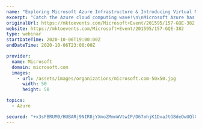 ```yaml
---
name: "Exploring Microsoft Azure Infrastructure & Introducing Virtual Machines"
excerpt: "Catch the Azure cloud computing wave!\n\nMicrosoft Azure has taken off over the last several years because of its scalability, efficiencies, reduced costs, and security solutions for your business. Join this session to map out unique ways to modernize your applications and IT infrastructure."
originalUrl: https://mktoevents.com/Microsoft+Event/201595/157-GQE-382
website: https://mktoevents.com/Microsoft+Event/201595/157-GQE-382
type: webinar
startDateTime: 2020-10-06T19:00:00Z
endDateTime: 2020-10-06T23:00:00Z

provider:
  name: Microsoft
  domain: microsoft.com
  images:
    - url: /assets/images/organizations/microsoft.com-50x50.jpg
      width: 50
      height: 50

topics:
  - Azure

secured: "+x3sFBRUM9/HUBARj9NIR8jYXmoZMmnWVtwIP/D67mhjK1DxaJtG8deOwUQlQrtkBiHrM1GEOqXJU/X5IiGbjdD67KP3b3oyK2CSrcp/4kxwv8eDKRU9cRE13aKhb9759RHbeDLRxQFKGWmqcyotRv/E89CLiTmL2dgpqWa8wxNaH5kDlFe6hbScuNvTk+bFOHfdzDxA2zVPJRtJYpS1elqmm7vQdEb3F7Eu4b5UaIJoYHBlRCbKqdVIV9DQg/XxaT8wJRu1S1j4h2FceifY/GKwQVrZaPrjgXUALLgpaQ8Ao6TfnH78VDXL+CWF14OsrFfytjlx2rtwLw9xoDc5pcpw6hEyOLMBm+y6QloE84E=;o3+FzM8cvV1DD6OKMJQQuA=="
---
```


